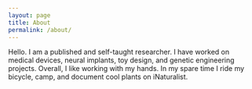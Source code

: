 ```yaml
---
layout: page
title: About
permalink: /about/
---
```


Hello. I am a published and self-taught researcher. I have worked on medical devices, neural implants, toy design, and genetic engineering projects. Overall, I like working with my hands. In my spare time I ride my bicycle, camp, and document cool plants on iNaturalist. 
